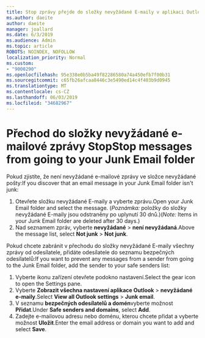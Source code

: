 ```yaml
---
title: Stop zprávy přejde do složky nevyžádané E-maily v aplikaci Outlook na webu
ms.author: daeite
author: daeite
manager: joallard
ms.date: 6/3/2019
ms.audience: Admin
ms.topic: article
ROBOTS: NOINDEX, NOFOLLOW
localization_priority: Normal
ms.custom:
- "9000290"
ms.openlocfilehash: 95e338e0b5ba49f82286580a74a450efb7f00b31
ms.sourcegitcommit: c65fb26afcaa8446c3e5490ed14c4f403b9d0945
ms.translationtype: MT
ms.contentlocale: cs-CZ
ms.lasthandoff: 06/03/2019
ms.locfileid: "34682967"
---
```

# <a name="stop-messages-from-going-to-your-junk-email-folder"></a><span data-ttu-id="a9697-102">Přechod do složky nevyžádané e-mailové zprávy Stop</span><span class="sxs-lookup"><span data-stu-id="a9697-102">Stop messages from going to your Junk Email folder</span></span>

<span data-ttu-id="a9697-103">Pokud zjistíte, že není nevyžádané e-mailové zprávy ve složce nevyžádané pošty:</span><span class="sxs-lookup"><span data-stu-id="a9697-103">If you discover that an email message in your Junk Email folder isn't junk:</span></span>

1. <span data-ttu-id="a9697-104">Otevřete složku nevyžádané E-maily a vyberte zprávu.</span><span class="sxs-lookup"><span data-stu-id="a9697-104">Open your Junk Email folder and select the message.</span></span> <span data-ttu-id="a9697-105">(*Poznámka:* položky do složky nevyžádané E-maily jsou odstraněny po uplynutí 30 dnů.)</span><span class="sxs-lookup"><span data-stu-id="a9697-105">(*Note:* Items in your Junk Email folder are deleted after 30 days.)</span></span>
1. <span data-ttu-id="a9697-106">Nad seznamem zpráv, vyberte **nevyžádané** > **není nevyžádaná**.</span><span class="sxs-lookup"><span data-stu-id="a9697-106">Above the message list, select **Not junk** > **Not junk**.</span></span>

<span data-ttu-id="a9697-107">Pokud chcete zabránit v přechodu do složky nevyžádané E-maily všechny zprávy od odesílatele, přidáte odesílatele do seznamu bezpečných odesílatelů:</span><span class="sxs-lookup"><span data-stu-id="a9697-107">If you want to prevent any messages from a sender from going to the Junk Email folder, add the sender to your safe senders list:</span></span>

1. <span data-ttu-id="a9697-108">Vyberte ikonu zařízení otevřete podokno nastavení.</span><span class="sxs-lookup"><span data-stu-id="a9697-108">Select the gear icon to open the Settings pane.</span></span>
1. <span data-ttu-id="a9697-109">Vyberte **Zobrazit všechna nastavení aplikace Outlook** > **nevyžádané e-maily**.</span><span class="sxs-lookup"><span data-stu-id="a9697-109">Select **View all Outlook settings** > **Junk email**.</span></span>
1. <span data-ttu-id="a9697-110">V seznamu **bezpečných odesílatelů a domén**vyberte možnost **Přidat**.</span><span class="sxs-lookup"><span data-stu-id="a9697-110">Under **Safe senders and domains**, select **Add**.</span></span>
1. <span data-ttu-id="a9697-111">Zadejte e-mailovou adresu nebo doménu, kterou chcete přidat a vyberte možnost **Uložit**.</span><span class="sxs-lookup"><span data-stu-id="a9697-111">Enter the email address or domain you want to add and select **Save**.</span></span>